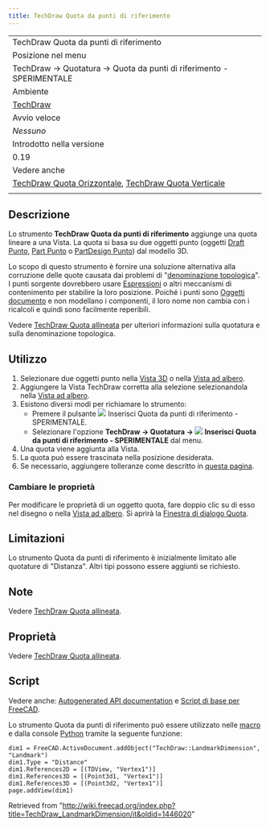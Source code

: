 ```yaml
---
title: TechDraw Quota da punti di riferimento
---
```

|  |
| --- |
| TechDraw Quota da punti di riferimento |
| Posizione nel menu |
| TechDraw → Quotatura → Quota da punti di riferimento - SPERIMENTALE |
| Ambiente |
| [TechDraw](/TechDraw_Workbench/it "TechDraw Workbench/it") |
| Avvio veloce |
| *Nessuno* |
| Introdotto nella versione |
| 0.19 |
| Vedere anche |
| [TechDraw Quota Orizzontale](/TechDraw_HorizontalDimension/it "TechDraw HorizontalDimension/it"), [TechDraw Quota Verticale](/TechDraw_VerticalDimension/it "TechDraw VerticalDimension/it") |
|  |

## Descrizione

Lo strumento **TechDraw Quota da punti di riferimento** aggiunge una quota lineare a una Vista. La quota si basa su due oggetti punto (oggetti [Draft Punto](/Draft_Point/it "Draft Point/it"), [Part Punto](/Part_Point/it "Part Point/it") o [PartDesign Punto](/PartDesign_Point "PartDesign Point")) dal modello 3D.

Lo scopo di questo strumento è fornire una soluzione alternativa alla corruzione delle quote causata dai problemi di "[denominazione topologica](/Topological_naming_problem/it "Topological naming problem/it")". I punti sorgente dovrebbero usare [Espressioni](/Expressions/it "Expressions/it") o altri meccanismi di contenimento per stabilire la loro posizione. Poiché i punti sono [Oggetti documento](/App_DocumentObject/it "App DocumentObject/it") e non modellano i componenti, il loro nome non cambia con i ricalcoli e quindi sono facilmente reperibili.

Vedere [TechDraw Quota allineata](/TechDraw_LengthDimension/it#Limitazioni "TechDraw LengthDimension/it") per ulteriori informazioni sulla quotatura e sulla denominazione topologica.

## Utilizzo

1. Selezionare due oggetti punto nella [Vista 3D](/3D_view/it "3D view/it") o nella [Vista ad albero](/Tree_view/it "Tree view/it").
2. Aggiungere la Vista TechDraw corretta alla selezione selezionandola nella [Vista ad albero](/Tree_view/it "Tree view/it").
3. Esistono diversi modi per richiamare lo strumento:
   * Premere il pulsante ![](/images/TechDraw_LandmarkDimension.svg) Inserisci Quota da punti di riferimento - SPERIMENTALE.
   * Selezionare l'opzione **TechDraw → Quotatura → ![](/images/TechDraw_LandmarkDimension.svg) Inserisci Quota da punti di riferimento - SPERIMENTALE** dal menu.
4. Una quota viene aggiunta alla Vista.
5. La quota può essere trascinata nella posizione desiderata.
6. Se necessario, aggiungere tolleranze come descritto in [questa pagina](/TechDraw_Geometric_dimensioning_and_tolerancing/it#Tolleranze "TechDraw Geometric dimensioning and tolerancing/it").

### Cambiare le proprietà

Per modificare le proprietà di un oggetto quota, fare doppio clic su di esso nel disegno o nella [Vista ad albero](/Tree_view/it "Tree view/it"). Si aprirà la [Finestra di dialogo Quota](/TechDraw_LengthDimension/it#Finestra_di_dialogo_Quota "TechDraw LengthDimension/it").

## Limitazioni

Lo strumento Quota da punti di riferimento è inizialmente limitato alle quotature di "Distanza". Altri tipi possono essere aggiunti se richiesto.

## Note

Vedere [TechDraw Quota allineata](/TechDraw_LengthDimension/it#Note "TechDraw LengthDimension/it").

## Proprietà

Vedere [TechDraw Quota allineata](/TechDraw_LengthDimension/it#Proprietà "TechDraw LengthDimension/it").

## Script

Vedere anche: [Autogenerated API documentation](https://freecad.github.io/SourceDoc/) e [Script di base per FreeCAD](/FreeCAD_Scripting_Basics/it "FreeCAD Scripting Basics/it").

Lo strumento Quota da punti di riferimento può essere utilizzato nelle [macro](/Macros/it "Macros/it") e dalla console [Python](/Python/it "Python/it") tramite la seguente funzione:

```
dim1 = FreeCAD.ActiveDocument.addObject("TechDraw::LandmarkDimension", "Landmark")
dim1.Type = "Distance"
dim1.References2D = [(TDView, "Vertex1")]
dim1.References3D = [(Point3d1, "Vertex1")]
dim1.References3D = [(Point3d2, "Vertex1")]
page.addView(dim1)

```

Retrieved from "<http://wiki.freecad.org/index.php?title=TechDraw_LandmarkDimension/it&oldid=1446020>"